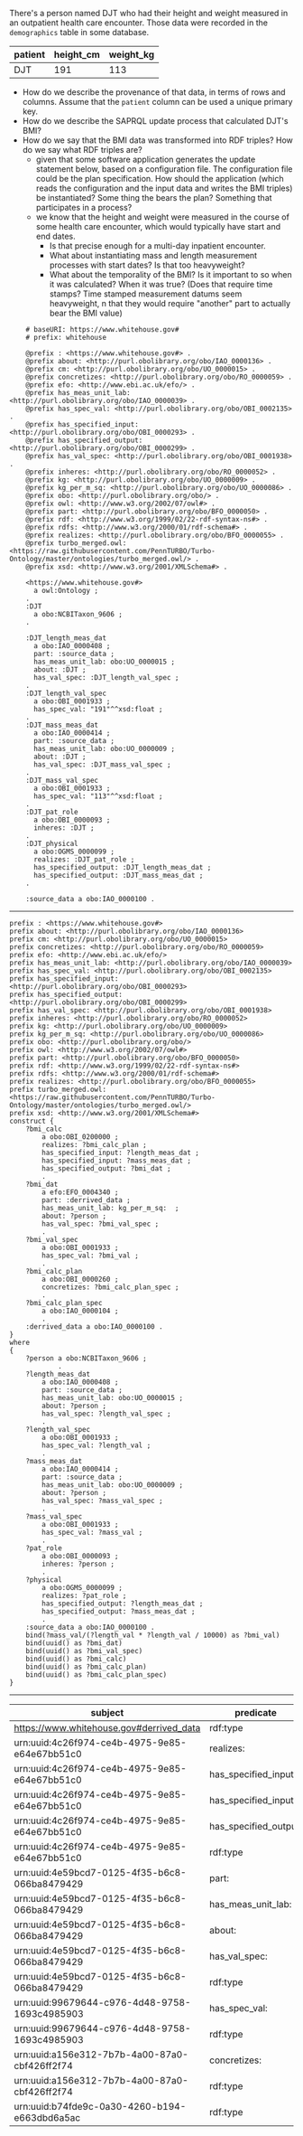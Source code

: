 There's a person named DJT who had their height and weight measured in an outpatient health care encounter. Those data were recorded in the `demographics` table in some database.

patient|height_cm|weight_kg
-|-|-
DJT|191|113

- How do we describe the provenance of that data, in terms of rows and columns. Assume that the `patient` column can be used a unique primary key.
- How do we describe the SAPRQL update process that calculated DJT's BMI?
- How do we say that the BMI data was transformed into RDF triples? How do we say what RDF triples are?
    - given that some software application generates the update statement below, based on a configuration file. The configuration file could be the plan specification. How should the application (which reads the configuration and the input data and writes the BMI triples) be instantiated? Some thing the bears the plan? Something that participates in a process?
    - we know that the height and weight were measured in the course of some health care encounter, which would typically have start and end dates. 
        - Is that precise enough for a multi-day inpatient encounter. 
        - What about instantiating mass and length measurement processes with start dates? Is that too heavyweight?
		- What about the temporality of the BMI? Is it important to so when it was calculated? When it was true? (Does that require time stamps? Time stamped measurement datums seem heavyweight, n that they would require "another" part to actually bear the BMI value)

```
    # baseURI: https://www.whitehouse.gov#
    # prefix: whitehouse
    
    @prefix : <https://www.whitehouse.gov#> .
    @prefix about: <http://purl.obolibrary.org/obo/IAO_0000136> .
    @prefix cm: <http://purl.obolibrary.org/obo/UO_0000015> .
    @prefix concretizes: <http://purl.obolibrary.org/obo/RO_0000059> .
    @prefix efo: <http://www.ebi.ac.uk/efo/> .
    @prefix has_meas_unit_lab: <http://purl.obolibrary.org/obo/IAO_0000039> .
    @prefix has_spec_val: <http://purl.obolibrary.org/obo/OBI_0002135> .
    @prefix has_specified_input: <http://purl.obolibrary.org/obo/OBI_0000293> .
    @prefix has_specified_output: <http://purl.obolibrary.org/obo/OBI_0000299> .
    @prefix has_val_spec: <http://purl.obolibrary.org/obo/OBI_0001938> .
    @prefix inheres: <http://purl.obolibrary.org/obo/RO_0000052> .
    @prefix kg: <http://purl.obolibrary.org/obo/UO_0000009> .
    @prefix kg_per_m_sq: <http://purl.obolibrary.org/obo/UO_0000086> .
    @prefix obo: <http://purl.obolibrary.org/obo/> .
    @prefix owl: <http://www.w3.org/2002/07/owl#> .
    @prefix part: <http://purl.obolibrary.org/obo/BFO_0000050> .
    @prefix rdf: <http://www.w3.org/1999/02/22-rdf-syntax-ns#> .
    @prefix rdfs: <http://www.w3.org/2000/01/rdf-schema#> .
    @prefix realizes: <http://purl.obolibrary.org/obo/BFO_0000055> .
    @prefix turbo_merged.owl: <https://raw.githubusercontent.com/PennTURBO/Turbo-Ontology/master/ontologies/turbo_merged.owl/> .
    @prefix xsd: <http://www.w3.org/2001/XMLSchema#> .
    
    <https://www.whitehouse.gov#>
      a owl:Ontology ;
    .
    :DJT
      a obo:NCBITaxon_9606 ;
    .
    
    :DJT_length_meas_dat
      a obo:IAO_0000408 ;
      part: :source_data ;
      has_meas_unit_lab: obo:UO_0000015 ;
      about: :DJT ;
      has_val_spec: :DJT_length_val_spec ;
    .
    :DJT_length_val_spec
      a obo:OBI_0001933 ;
      has_spec_val: "191"^^xsd:float ;
    .
    :DJT_mass_meas_dat
      a obo:IAO_0000414 ;
      part: :source_data ;
      has_meas_unit_lab: obo:UO_0000009 ;
      about: :DJT ;
      has_val_spec: :DJT_mass_val_spec ;
    .
    :DJT_mass_val_spec
      a obo:OBI_0001933 ;
      has_spec_val: "113"^^xsd:float ;
    .
    :DJT_pat_role
      a obo:OBI_0000093 ;
      inheres: :DJT ;
    .
    :DJT_physical
      a obo:OGMS_0000099 ;
      realizes: :DJT_pat_role ;
      has_specified_output: :DJT_length_meas_dat ;
      has_specified_output: :DJT_mass_meas_dat ;
    .
    
    :source_data a obo:IAO_0000100 .
```
----

    prefix : <https://www.whitehouse.gov#> 
    prefix about: <http://purl.obolibrary.org/obo/IAO_0000136> 
    prefix cm: <http://purl.obolibrary.org/obo/UO_0000015> 
    prefix concretizes: <http://purl.obolibrary.org/obo/RO_0000059> 
    prefix efo: <http://www.ebi.ac.uk/efo/> 
    prefix has_meas_unit_lab: <http://purl.obolibrary.org/obo/IAO_0000039> 
    prefix has_spec_val: <http://purl.obolibrary.org/obo/OBI_0002135> 
    prefix has_specified_input: <http://purl.obolibrary.org/obo/OBI_0000293> 
    prefix has_specified_output: <http://purl.obolibrary.org/obo/OBI_0000299> 
    prefix has_val_spec: <http://purl.obolibrary.org/obo/OBI_0001938> 
    prefix inheres: <http://purl.obolibrary.org/obo/RO_0000052> 
    prefix kg: <http://purl.obolibrary.org/obo/UO_0000009> 
    prefix kg_per_m_sq: <http://purl.obolibrary.org/obo/UO_0000086> 
    prefix obo: <http://purl.obolibrary.org/obo/> 
    prefix owl: <http://www.w3.org/2002/07/owl#> 
    prefix part: <http://purl.obolibrary.org/obo/BFO_0000050> 
    prefix rdf: <http://www.w3.org/1999/02/22-rdf-syntax-ns#> 
    prefix rdfs: <http://www.w3.org/2000/01/rdf-schema#> 
    prefix realizes: <http://purl.obolibrary.org/obo/BFO_0000055> 
    prefix turbo_merged.owl: <https://raw.githubusercontent.com/PennTURBO/Turbo-Ontology/master/ontologies/turbo_merged.owl/> 
    prefix xsd: <http://www.w3.org/2001/XMLSchema#> 
    construct {
        ?bmi_calc
            a obo:OBI_0200000 ;
            realizes: ?bmi_calc_plan ;
            has_specified_input: ?length_meas_dat ;
            has_specified_input: ?mass_meas_dat ;
            has_specified_output: ?bmi_dat ;
            .
        ?bmi_dat
            a efo:EFO_0004340 ;
            part: :derrived_data ;
            has_meas_unit_lab: kg_per_m_sq:  ;
            about: ?person ;
            has_val_spec: ?bmi_val_spec ;
            .
        ?bmi_val_spec
            a obo:OBI_0001933 ;
            has_spec_val: ?bmi_val ;
            .
        ?bmi_calc_plan
            a obo:OBI_0000260 ;
            concretizes: ?bmi_calc_plan_spec ;
            .
        ?bmi_calc_plan_spec
            a obo:IAO_0000104 ;
            .
        :derrived_data a obo:IAO_0000100 .
    }
    where
    {
        ?person a obo:NCBITaxon_9606 ;
                .
        ?length_meas_dat
            a obo:IAO_0000408 ;
            part: :source_data ;
            has_meas_unit_lab: obo:UO_0000015 ;
            about: ?person ;
            has_val_spec: ?length_val_spec ;
            .
        ?length_val_spec
            a obo:OBI_0001933 ;
            has_spec_val: ?length_val ;
            .
        ?mass_meas_dat
            a obo:IAO_0000414 ;
            part: :source_data ;
            has_meas_unit_lab: obo:UO_0000009 ;
            about: ?person ;
            has_val_spec: ?mass_val_spec ;
            .
        ?mass_val_spec
            a obo:OBI_0001933 ;
            has_spec_val: ?mass_val ;
            .
        ?pat_role
            a obo:OBI_0000093 ;
            inheres: ?person ;
            .
        ?physical
            a obo:OGMS_0000099 ;
            realizes: ?pat_role ;
            has_specified_output: ?length_meas_dat ;
            has_specified_output: ?mass_meas_dat ;
            .
        :source_data a obo:IAO_0000100 .
        bind(?mass_val/(?length_val * ?length_val / 10000) as ?bmi_val)
        bind(uuid() as ?bmi_dat)
        bind(uuid() as ?bmi_val_spec)
        bind(uuid() as ?bmi_calc)    
        bind(uuid() as ?bmi_calc_plan)
        bind(uuid() as ?bmi_calc_plan_spec)
    }

----


| subject                                       | predicate             | object                                         |
|-----------------------------------------------|-----------------------|------------------------------------------------|
| https://www.whitehouse.gov#derrived_data      | rdf:type              | obo:IAO_0000100                                |
| urn:uuid:4c26f974-ce4b-4975-9e85-e64e67bb51c0 | realizes:             | urn:uuid:a156e312-7b7b-4a00-87a0-cbf426ff2f74  |
| urn:uuid:4c26f974-ce4b-4975-9e85-e64e67bb51c0 | has_specified_input:  | https://www.whitehouse.gov#DJT_length_meas_dat |
| urn:uuid:4c26f974-ce4b-4975-9e85-e64e67bb51c0 | has_specified_input:  | https://www.whitehouse.gov#DJT_mass_meas_dat   |
| urn:uuid:4c26f974-ce4b-4975-9e85-e64e67bb51c0 | has_specified_output: | urn:uuid:4e59bcd7-0125-4f35-b6c8-066ba8479429  |
| urn:uuid:4c26f974-ce4b-4975-9e85-e64e67bb51c0 | rdf:type              | obo:OBI_0200000                                |
| urn:uuid:4e59bcd7-0125-4f35-b6c8-066ba8479429 | part:                 | https://www.whitehouse.gov#derrived_data       |
| urn:uuid:4e59bcd7-0125-4f35-b6c8-066ba8479429 | has_meas_unit_lab:    | kg_per_m_sq:                                   |
| urn:uuid:4e59bcd7-0125-4f35-b6c8-066ba8479429 | about:                | https://www.whitehouse.gov#DJT                 |
| urn:uuid:4e59bcd7-0125-4f35-b6c8-066ba8479429 | has_val_spec:         | urn:uuid:99679644-c976-4d48-9758-1693c4985903  |
| urn:uuid:4e59bcd7-0125-4f35-b6c8-066ba8479429 | rdf:type              | efo:EFO_0004340                                |
| urn:uuid:99679644-c976-4d48-9758-1693c4985903 | has_spec_val:         | 30.975029^^xsd:float                           |
| urn:uuid:99679644-c976-4d48-9758-1693c4985903 | rdf:type              | obo:OBI_0001933                                |
| urn:uuid:a156e312-7b7b-4a00-87a0-cbf426ff2f74 | concretizes:          | urn:uuid:b74fde9c-0a30-4260-b194-e663dbd6a5ac  |
| urn:uuid:a156e312-7b7b-4a00-87a0-cbf426ff2f74 | rdf:type              | obo:OBI_0000260                                |
| urn:uuid:b74fde9c-0a30-4260-b194-e663dbd6a5ac | rdf:type              | obo:IAO_0000104                                |
